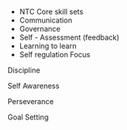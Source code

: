 - NTC Core skill sets 
- Communication 
- Governance
- Self - Assessment (feedback)  
- Learning to learn 
- Self regulation
Focus

Discipline

Self Awareness

Perseverance

Goal Setting
